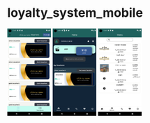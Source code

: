 # loyalty_system_mobile
<img src="assets/images/StoreVouchers.png" alt="Description" width="100" height="200"/> <img src="assets/images/home.png" alt="Description" width="100" height="200"/> <img src="assets/images/stores.png" alt="Description" width="100" height="200"/>

